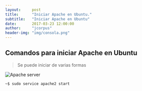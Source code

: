 ```yaml
---
layout:     post
title:      "Iniciar Apache en Ubuntu."
subtitle:   "Iniciar Apache en Ubuntu"
date:       2017-03-23 12:00:00
author:     "jcorpus"
header-img: "img/consola.png"
---
```


<h2 class="section-heading">Comandos para iniciar Apache en Ubuntu</h2>
<blockquote>Se puede iniciar de varias formas</blockquote>
<img src="{{ site.baseurl }}/img/apache-logo.png" alt="Apache server">

```bash
~$ sudo service apache2 start
```
